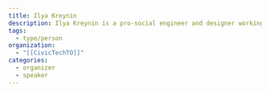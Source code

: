 ```yaml
---
title: Ilya Kreynin
description: Ilya Kreynin is a pro-social engineer and designer working towards collective human flourishing, with a particular penchant for Toronto.
tags:
  - type/person
organization:
  - "[[CivicTechTO]]"
categories:
  - organizer
  - speaker
---
```

